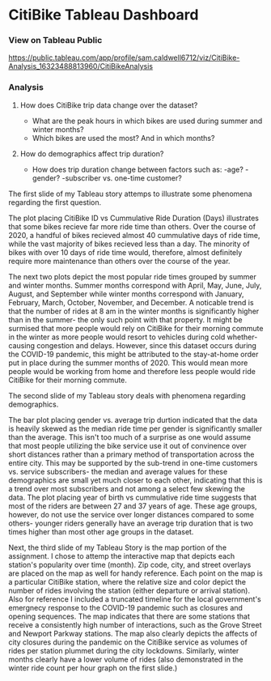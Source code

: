 # CitiBike Tableau Dashboard

### View on Tableau Public
https://public.tableau.com/app/profile/sam.caldwell6712/viz/CitiBike-Analysis_16323488813960/CitiBikeAnalysis

### Analysis

1. How does CitiBike trip data change over the dataset?
	- What are the peak hours in which bikes are used during summer and winter months?
	- Which bikes are used the most? And in which months?

2. How do demographics affect trip duration?
	- How does trip duration change between factors such as:
		-age?
		-gender?
		-subscriber vs. one-time customer?

The first slide of my Tableau story attemps to illustrate some phenomena regarding the first question.

The plot placing CitiBike ID vs Cummulative Ride Duration (Days) illustrates that some bikes recieve far more ride
time than others. Over the course of 2020, a handful of bikes recieved almost 40 cummulative days of ride time, while 
the vast majority of bikes recieved less than a day. The minority of bikes with over 10 days of ride time would, 
therefore, almost definitely require more maintenance than others over the course of the year.

The next two plots depict the most popular ride times grouped by summer and winter months. Summer months correspond with 
April, May, June, July, August, and September while winter months correspond with January, February, March, October, 
November, and December. A noticable trend is that the number of rides at 8 am in the winter months is significantly higher
than in the summer- the only such point with that property. It might be surmised that more people would rely on CitiBike
for their morning commute in the winter as more people would resort to vehicles during cold whether- causing congestion
and delays. However, since this  dataset occurs during the COVID-19 pandemic, this might be attributed to the stay-at-home
order put in place during the summer months of 2020. This would mean more people would be working from home and therefore less
people would ride CitiBike for their morning commute.

The second slide of my Tableau story deals with phenomena regarding demographics.

The bar plot placing gender vs. average trip durtion indicated that the data is heavily skewed as the median ride time per gender is
significantly smaller than the average. This isn't too much of a surprise as one would assume that most people utilizing the bike 
service use it out of convinence over short distances rather than a primary method of transportation across the entire city. 
This may be supported by the sub-trend in one-time customers vs. service subscribers- the median and average values for these 
demographics are small yet much closer to each other, indicating that this is a trend over most subscribers and not among a select 
few skewing the data. The plot placing year of birth vs cummulative ride time suggests that most of the riders are between 27 and 37
years of age. These age groups, however, do not use the service over longer distances compared to some others- younger riders generally 
have an average trip duration that is two times higher than most other age groups in the dataset.

Next, the third slide of my Tableau Story is the map portion of the assignment. I chose to attemp the interactive map that depicts 
each station's popularity over time (month). Zip code, city, and street overlays are placed on the map as well for handy reference.
Each point on the map is a particular CitiBike station, where the relative size and color depict the number of rides involving the 
station (either departure or arrival station). Also for reference I included a truncated timeline for the local government's emergnecy
response to the COVID-19 pandemic such as closures and opening sequences. The map indicates that there are some stations that receive a 
consistently high number of interactions, such as the Grove Street and Newport Parkway stations. The map also clearly depicts the affects 
of city closures during the pandemic on the CitiBike service as volumes of rides per station plummet during the city lockdowns. Similarly, 
winter months clearly have a lower volume of rides (also demonstrated in the winter ride count per hour graph on the first slide.)


